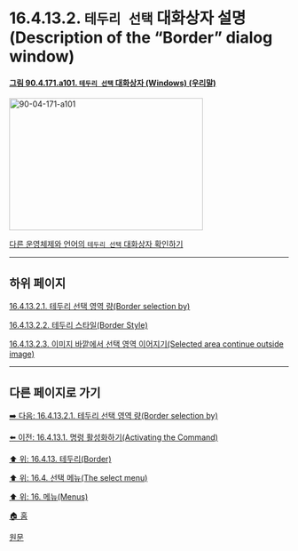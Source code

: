 # 16.4.13.2. `테두리 선택` 대화상자 설명(Description of the “Border” dialog window)

<a id="90-04-171-a101"></a>

#### [그림 90.4.171.a101. `테두리 선택` 대화상자 (Windows) (우리말)](./90-04-0171-border_selection.md#90-04-171-a101)
<img width="349" height="238" alt="90-04-171-a101" src="https://github.com/user-attachments/assets/3bcb0233-345a-4cf1-9352-78c808d826d3" />

[다른 운영체제와 언어의 `테두리 선택` 대화상자 확인하기](./90-04-0171-border_selection.md#90-04-171-a102)

***

## 하위 페이지

[16.4.13.2.1. 테두리 선택 영역 량(Border selection by)](./16-04-13-02-01-border_selection_by.md)

[16.4.13.2.2. 테두리 스타일(Border Style)](./16-04-13-02-02-border_style.md)

[16.4.13.2.3. 이미지 바깥에서 선택 영역 이어지기(Selected area continue outside image)](./16-04-13-02-03-selected_areas_continue_outside_the_image.md)

***

## 다른 페이지로 가기

[➡️ 다음: 16.4.13.2.1. 테두리 선택 영역 량(Border selection by)](./16-04-13-02-01-border_selection_by.md)

[⬅️ 이전: 16.4.13.1. 명령 활성화하기(Activating the Command)](./16-04-13-01-activating_the_command.md)

[⬆️ 위: 16.4.13. 테두리(Border)](./16-04-13-00-border.md)

[⬆️ 위: 16.4. 선택 메뉴(The select menu)](./16-04-00-the-select-menu.md)

[⬆️ 위: 16. 메뉴(Menus)](./16-00-menus.md)

[🏠 홈](./00-home.md)

[원문](https://docs.gimp.org/2.10/ko/gimp-selection-border.html#idm25020)